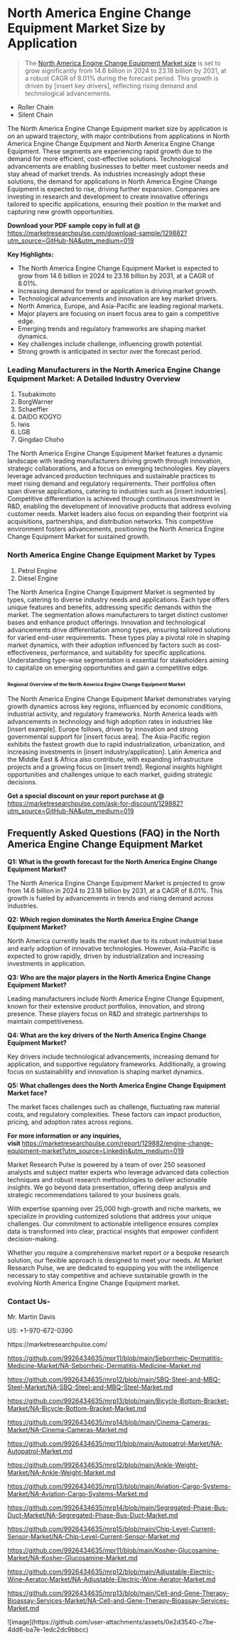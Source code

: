 <h1>North America Engine Change Equipment Market&nbsp;Size by Application</h1><blockquote><p>The <a href="https://marketresearchpulse.com/download-sample/129882?utm_source=GitHub-NA&amp;utm_medium=019">North America Engine Change Equipment Market size</a> is set to grow significantly from 14.6 billion in 2024 to 23.18 billion by 2031, at a robust CAGR of 8.01% during the forecast period. This growth is driven by [insert key drivers], reflecting rising demand and technological advancements.</p></blockquote><ul><li>Roller Chain<li> Silent Chain</li></ul><p>The North America Engine Change Equipment market size by application is on an upward trajectory, with major contributions from applications in North America Engine Change Equipment and North America Engine Change Equipment. These segments are experiencing rapid growth due to the demand for more efficient, cost-effective solutions. Technological advancements are enabling businesses to better meet customer needs and stay ahead of market trends. As industries increasingly adopt these solutions, the demand for applications in North America Engine Change Equipment is expected to rise, driving further expansion. Companies are investing in research and development to create innovative offerings tailored to specific applications, ensuring their position in the market and capturing new growth opportunities.</p><p><strong>Download your PDF sample copy in full at @ </strong><a href="https://marketresearchpulse.com/download-sample/129882?utm_source=GitHub-NA&amp;utm_medium=019">https://marketresearchpulse.com/download-sample/129882?utm_source=GitHub-NA&amp;utm_medium=019</a></p><p><strong>Key Highlights: </strong></p><ul><li>The North America Engine Change Equipment Market is expected to grow from 14.6 billion in 2024 to 23.18 billion by 2031, at a CAGR of 8.01%.</li><li>Increasing demand for trend or application is driving market growth.</li><li>Technological advancements and innovation are key market drivers.</li><li>North America, Europe, and Asia-Pacific are leading regional markets.</li><li>Major players are focusing on insert focus area to gain a competitive edge.</li><li>Emerging trends and regulatory frameworks are shaping market dynamics.</li><li>Key challenges include challenge, influencing growth potential.</li><li>Strong growth is anticipated in sector over the forecast period.</li></ul><h3>Leading Manufacturers in the North America Engine Change Equipment Market: A Detailed Industry Overview</h3><ol><li>Tsubakimoto</li><li>BorgWarner</li><li>Schaeffler</li><li>DAIDO KOGYO</li><li>Iwis</li><li>LGB</li><li>Qingdao Choho</li></ol><div class="flex max-w-full flex-col flex-grow"><div class="min-h-8 text-message flex w-full flex-col items-end gap-2 whitespace-normal break-words [.text-message+&amp;]:mt-5" dir="auto" data-message-author-role="assistant" data-message-id="fd8432e4-4910-450d-b182-61b7bfb0a01f" data-message-model-slug="gpt-4o"><div class="flex w-full flex-col gap-1 empty:hidden first:pt-[3px]"><div class="markdown prose w-full break-words dark:prose-invert light"><p>The North America Engine Change Equipment Market features a dynamic landscape with leading manufacturers driving growth through innovation, strategic collaborations, and a focus on emerging technologies. Key players leverage advanced production techniques and sustainable practices to meet rising demand and regulatory requirements. Their portfolios often span diverse applications, catering to industries such as [insert industries]. Competitive differentiation is achieved through continuous investment in R&amp;D, enabling the development of innovative products that address evolving customer needs. Market leaders also focus on expanding their footprint via acquisitions, partnerships, and distribution networks. This competitive environment fosters advancements, positioning the North America Engine Change Equipment Market for sustained growth.</p></div></div></div></div><h3>North America Engine Change Equipment Market by Types</h3><ol><li>Petrol Engine<li> Diesel Engine</li></ol><div class="flex max-w-full flex-col flex-grow"><div class="min-h-8 text-message flex w-full flex-col items-end gap-2 whitespace-normal break-words [.text-message+&amp;]:mt-5" dir="auto" data-message-author-role="assistant" data-message-id="084470be-0bb7-4664-bddf-5156b4f41249" data-message-model-slug="gpt-4o-mini"><div class="flex w-full flex-col gap-1 empty:hidden first:pt-[3px]"><div class="markdown prose w-full break-words dark:prose-invert light"><p>The North America Engine Change Equipment Market is segmented by types, catering to diverse industry needs and applications. Each type offers unique features and benefits, addressing specific demands within the market. The segmentation allows manufacturers to target distinct customer bases and enhance product offerings. Innovation and technological advancements drive differentiation among types, ensuring tailored solutions for varied end-user requirements. These types play a pivotal role in shaping market dynamics, with their adoption influenced by factors such as cost-effectiveness, performance, and suitability for specific applications. Understanding type-wise segmentation is essential for stakeholders aiming to capitalize on emerging opportunities and gain a competitive edge.</p></div></div></div></div><h3><span style="font-size: 11px;">Regional Overview of the North America Engine Change Equipment Market</span></h3><div class="flex max-w-full flex-col flex-grow"><div class="min-h-8 text-message flex w-full flex-col items-end gap-2 whitespace-normal break-words [.text-message+&amp;]:mt-5" dir="auto" data-message-author-role="assistant" data-message-id="e9038762-ce64-4e30-91c9-9bd413514231" data-message-model-slug="gpt-4o-mini"><div class="flex w-full flex-col gap-1 empty:hidden first:pt-[3px]"><div class="markdown prose w-full break-words dark:prose-invert light"><p>The North America Engine Change Equipment Market demonstrates varying growth dynamics across key regions, influenced by economic conditions, industrial activity, and regulatory frameworks. North America leads with advancements in technology and high adoption rates in industries like [insert example]. Europe follows, driven by innovation and strong governmental support for [insert focus area]. The Asia-Pacific region exhibits the fastest growth due to rapid industrialization, urbanization, and increasing investments in [insert industry/application]. Latin America and the Middle East &amp; Africa also contribute, with expanding infrastructure projects and a growing focus on [insert trend]. Regional insights highlight opportunities and challenges unique to each market, guiding strategic decisions.</p></div></div></div></div><p><strong>Get a special discount on your report purchase at @ </strong><a href="https://marketresearchpulse.com/ask-for-discount/129882?utm_source=GitHub-NA&amp;utm_medium=019">https://marketresearchpulse.com/ask-for-discount/129882?utm_source=GitHub-NA&amp;utm_medium=019</a></p><h2>Frequently Asked Questions (FAQ) in the North America Engine Change Equipment Market</h2><p><strong>Q1: What is the growth forecast for the North America Engine Change Equipment Market?</strong></p><p>The North America Engine Change Equipment Market is projected to grow from 14.6 billion in 2024 to 23.18 billion by 2031, at a CAGR of 8.01%. This growth is fueled by advancements in trends and rising demand across industries.</p><p><strong>Q2: Which region dominates the North America Engine Change Equipment Market?</strong></p><p>North America currently leads the market due to its robust industrial base and early adoption of innovative technologies. However, Asia-Pacific is expected to grow rapidly, driven by industrialization and increasing investments in application.</p><p><strong>Q3: Who are the major players in the North America Engine Change Equipment Market?</strong></p><p>Leading manufacturers include North America Engine Change Equipment, known for their extensive product portfolios, innovation, and strong presence. These players focus on R&amp;D and strategic partnerships to maintain competitiveness.</p><p><strong>Q4: What are the key drivers of the North America Engine Change Equipment Market?</strong></p><p>Key drivers include technological advancements, increasing demand for application, and supportive regulatory frameworks. Additionally, a growing focus on sustainability and innovation is shaping market dynamics.</p><p><strong>Q5: What challenges does the North America Engine Change Equipment Market face?</strong></p><p>The market faces challenges such as challenge, fluctuating raw material costs, and regulatory complexities. These factors can impact production, pricing, and adoption rates across regions.</p><p><strong>For more information or any inquiries, visit&nbsp;</strong><a href="https://marketresearchpulse.com/report/129882/engine-change-equipment-market?utm_source=Linkedin&utm_medium=019">https://marketresearchpulse.com/report/129882/engine-change-equipment-market?utm_source=Linkedin&utm_medium=019</a></p><p>Market Research Pulse is powered by a team of over 250 seasoned analysts and subject matter experts who leverage advanced data collection techniques and robust research methodologies to deliver actionable insights. We go beyond data presentation, offering deep analysis and strategic recommendations tailored to your business goals.</p><p>With expertise spanning over 25,000 high-growth and niche markets, we specialize in providing customized solutions that address your unique challenges. Our commitment to actionable intelligence ensures complex data is transformed into clear, practical insights that empower confident decision-making.</p><p>Whether you require a comprehensive market report or a bespoke research solution, our flexible approach is designed to meet your needs. At Market Research Pulse, we are dedicated to equipping you with the intelligence necessary to stay competitive and achieve sustainable growth in the evolving North America Engine Change Equipment market.</p><h3><strong>Contact Us-</strong></h3><p>Mr. Martin Davis</p><p>US: +1-970-672-0390</p><p>https://marketresearchpulse.com/</p><p><a href="https://github.com/9926434635/mpr11/blob/main/Seborrheic-Dermatitis-Medicine-Market/NA-Seborrheic-Dermatitis-Medicine-Market.md">https://github.com/9926434635/mpr11/blob/main/Seborrheic-Dermatitis-Medicine-Market/NA-Seborrheic-Dermatitis-Medicine-Market.md</a></p><p><a href="https://github.com/9926434635/mrp12/blob/main/SBQ-Steel-and-MBQ-Steel-Market/NA-SBQ-Steel-and-MBQ-Steel-Market.md">https://github.com/9926434635/mrp12/blob/main/SBQ-Steel-and-MBQ-Steel-Market/NA-SBQ-Steel-and-MBQ-Steel-Market.md</a></p><p><a href="https://github.com/9926434635/mrp13/blob/main/Bicycle-Bottom-Bracket-Market/NA-Bicycle-Bottom-Bracket-Market.md">https://github.com/9926434635/mrp13/blob/main/Bicycle-Bottom-Bracket-Market/NA-Bicycle-Bottom-Bracket-Market.md</a></p><p><a href="https://github.com/9926434635/mrp14/blob/main/Cinema-Cameras-Market/NA-Cinema-Cameras-Market.md">https://github.com/9926434635/mrp14/blob/main/Cinema-Cameras-Market/NA-Cinema-Cameras-Market.md</a></p><p><a href="https://github.com/9926434635/mpr11/blob/main/Autopatrol-Market/NA-Autopatrol-Market.md">https://github.com/9926434635/mpr11/blob/main/Autopatrol-Market/NA-Autopatrol-Market.md</a></p><p><a href="https://github.com/9926434635/mrp12/blob/main/Ankle-Weight-Market/NA-Ankle-Weight-Market.md">https://github.com/9926434635/mrp12/blob/main/Ankle-Weight-Market/NA-Ankle-Weight-Market.md</a></p><p><a href="https://github.com/9926434635/mrp13/blob/main/Aviation-Cargo-Systems-Market/NA-Aviation-Cargo-Systems-Market.md">https://github.com/9926434635/mrp13/blob/main/Aviation-Cargo-Systems-Market/NA-Aviation-Cargo-Systems-Market.md</a></p><p><a href="https://github.com/9926434635/mrp14/blob/main/Segregated-Phase-Bus-Duct-Market/NA-Segregated-Phase-Bus-Duct-Market.md">https://github.com/9926434635/mrp14/blob/main/Segregated-Phase-Bus-Duct-Market/NA-Segregated-Phase-Bus-Duct-Market.md</a></p><p><a href="https://github.com/9926434635/mrp15/blob/main/Chip-Level-Current-Sensor-Market/NA-Chip-Level-Current-Sensor-Market.md">https://github.com/9926434635/mrp15/blob/main/Chip-Level-Current-Sensor-Market/NA-Chip-Level-Current-Sensor-Market.md</a></p><p><a href="https://github.com/9926434635/mpr11/blob/main/Kosher-Glucosamine-Market/NA-Kosher-Glucosamine-Market.md">https://github.com/9926434635/mpr11/blob/main/Kosher-Glucosamine-Market/NA-Kosher-Glucosamine-Market.md</a></p><p><a href="https://github.com/9926434635/mrp12/blob/main/Adjustable-Electric-Wine-Aerator-Market/NA-Adjustable-Electric-Wine-Aerator-Market.md">https://github.com/9926434635/mrp12/blob/main/Adjustable-Electric-Wine-Aerator-Market/NA-Adjustable-Electric-Wine-Aerator-Market.md</a></p><p><a href="https://github.com/9926434635/mrp13/blob/main/Cell-and-Gene-Therapy-Bioassay-Services-Market/NA-Cell-and-Gene-Therapy-Bioassay-Services-Market.md">https://github.com/9926434635/mrp13/blob/main/Cell-and-Gene-Therapy-Bioassay-Services-Market/NA-Cell-and-Gene-Therapy-Bioassay-Services-Market.md</a></p>
![image](https://github.com/user-attachments/assets/0e2d3540-c7be-4dd6-ba7e-1edc2dc9bbcc)
